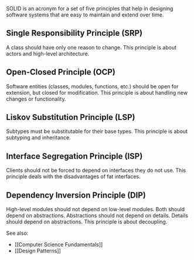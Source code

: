 SOLID is an acronym for a set of five principles that help in designing software systems that are easy to maintain and extend over time.

## Single Responsibility Principle (SRP)

A class should have only one reason to change. This principle is about actors and high-level architecture.

## Open-Closed Principle (OCP)

Software entities (classes, modules, functions, etc.) should be open for extension, but closed for modification. This principle is about handling new changes or functionality.

## Liskov Substitution Principle (LSP)

Subtypes must be substitutable for their base types. This principle is about subtyping and inheritance.

## Interface Segregation Principle (ISP)

Clients should not be forced to depend on interfaces they do not use. This principle deals with the disadvantages of fat interfaces.

## Dependency Inversion Principle (DIP)

High-level modules should not depend on low-level modules. Both should depend on abstractions. Abstractions should not depend on details. Details should depend on abstractions. This principle is about decoupling.


See also:
- [[Computer Science Fundamentals]]
- [[Design Patterns]]
